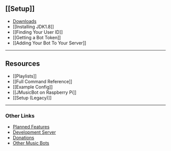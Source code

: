 ## **[[Setup]]**
- [Downloads](https://github.com/jagrosh/MusicBot/releases/latest)
- [[Installing JDK1.8]]
- [[Finding Your User ID]]
- [[Getting a Bot Token]]
- [[Adding Your Bot To Your Server]]

***

## Resources
- [[Playlists]]
- [[Full Command Reference]]
- [[Example Config]]
- [[JMusicBot on Raspberry Pi]]
- [[Setup (Legacy)]]

***

### Other Links
- [Planned Features](https://github.com/jagrosh/MusicBot/projects/1)
- [Development Server](https://discord.gg/0p9LSGoRLu6Pet0k)
- [Donations](https://www.patreon.com/jagrosh)
- [Other Music Bots](https://www.discordmusicbots.com/)